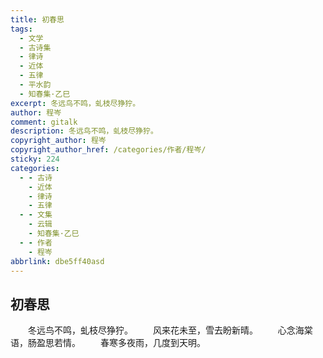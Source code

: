 ```yaml
---
title: 初春思
tags:
  - 文学
  - 古诗集
  - 律诗
  - 近体
  - 五律
  - 平水韵
  - 知春集·乙巳
excerpt: 冬远鸟不鸣，虬枝尽狰狞。
author: 程岑
comment: gitalk
description: 冬远鸟不鸣，虬枝尽狰狞。
copyright_author: 程岑
copyright_author_href: /categories/作者/程岑/
sticky: 224
categories:
  - - 古诗
    - 近体
    - 律诗
    - 五律
  - - 文集
    - 云辑
    - 知春集·乙巳
  - - 作者
    - 程岑
abbrlink: dbe5ff40asd
---
```

## 初春思
&emsp;&emsp;冬远鸟不鸣，虬枝尽狰狞。
&emsp;&emsp;风来花未至，雪去盼新晴。
&emsp;&emsp;心念海棠语，肠盈思若情。
&emsp;&emsp;春寒多夜雨，几度到天明。
